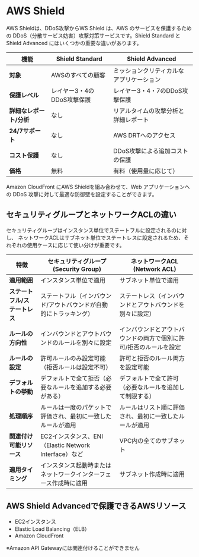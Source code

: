 # AWS Shield

AWS Shieldは、DDoS攻撃からWS Shield は、AWS のサービスを保護するための DDoS（分散サービス妨害）攻撃対策サービスです。Shield Standard と Shield Advanced にはいくつかの重要な違いがあります。

| 機能                        | **Shield Standard**                   | **Shield Advanced**                    |
|----------------------------|---------------------------------------|----------------------------------------|
| **対象**                   | AWSのすべての顧客                    | ミッションクリティカルなアプリケーション |
| **保護レベル**              | レイヤー3・4のDDoS攻撃保護           | レイヤー3・4・7のDDoS攻撃保護          |
| **詳細なレポート/分析**      | なし                                  | リアルタイムの攻撃分析と詳細レポート    |
| **24/7サポート**            | なし                                  | AWS DRTへのアクセス                  |
| **コスト保護**              | なし                                  | DDoS攻撃による追加コストの保護        |
| **価格**                    | 無料                                  | 有料（使用量に応じて）                 |

Amazon CloudFront にAWS Shieldを組み合わせて、Web アプリケーションへの DDoS 攻撃に対して最適な防御壁を設定することができます。

## セキュリティグループとネットワークACLの違い

セキュリティグループはインスタンス単位でステートフルに設定されるのに対し、
ネットワークACLはサブネット単位でステートレスに設定されるため、それぞれの使用ケースに応じて使い分けが重要です。

| 特徴                         | セキュリティグループ (Security Group)                         | ネットワークACL (Network ACL)                                  |
|----------------------------|----------------------------------------------------------|------------------------------------------------------------|
| **適用範囲**                  | インスタンス単位で適用                                        | サブネット単位で適用                                           |
| **ステートフル/ステートレス**   | ステートフル（インバウンド/アウトバウンドが自動的にトラッキング） | ステートレス（インバウンドとアウトバウンドを別々に設定）        |
| **ルールの方向性**             | インバウンドとアウトバウンドのルールを別々に設定                | インバウンドとアウトバウンドの両方で個別に許可/拒否のルールを設定   |
| **ルールの設定**               | 許可ルールのみ設定可能（拒否ルールは設定不可）                   | 許可と拒否のルール両方を設定可能                                 |
| **デフォルトの挙動**           | デフォルトで全て拒否（必要なルールを追加する必要がある）            | デフォルトで全て許可（必要なルールを追加して制限する）             |
| **処理順序**                  | ルールは一度のパケットで評価され、最初に一致したルールが適用         | ルールはリスト順に評価され、最初に一致したルールが適用             |
| **関連付け可能リソース**       | EC2インスタンス、ENI（Elastic Network Interface）など               | VPC内の全てのサブネット                                           |
| **適用タイミング**             | インスタンス起動時またはネットワークインターフェース作成時に適用       | サブネット作成時に適用                                           |

## AWS Shield Advancedで保護できるAWSリソース

- EC2インスタンス
- Elastic Load Balancing（ELB）
- Amazon CloudFront

※Amazon API Gatewayには関連付けることができません
